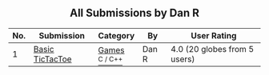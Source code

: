 ﻿<div align="center">

## All Submissions by Dan R

</div>

No.  | Submission | Category | By   | User Rating
---- | ---------- | -------- | ---- | -----------
1 | [Basic TicTacToe<br />](https://github.com/Planet-Source-Code/dan-r-basic-tictactoe__3-10094) | [Games<br /><sup>C / C++</sup>](../ByCategory/games__3-13.md) | Dan R | 4.0 (20 globes from 5 users)
